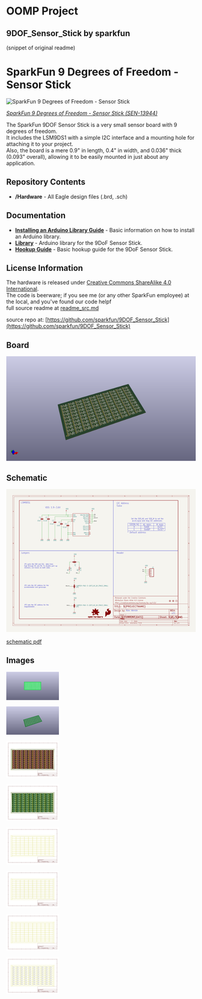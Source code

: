 # OOMP Project  
## 9DOF_Sensor_Stick  by sparkfun  
  
(snippet of original readme)  
  
SparkFun 9 Degrees of Freedom - Sensor Stick  
=============================================  
  
![SparkFun 9 Degrees of Freedom - Sensor Stick](https://cdn.sparkfun.com/assets/parts/1/1/6/3/3/13944-01.jpg)  
  
[*SparkFun 9 Degrees of Freedom - Sensor Stick (SEN-13944)*](https://www.sparkfun.com/products/13944)  
  
  
The SparkFun 9DOF Sensor Stick is a very small sensor board with 9 degrees of freedom.  
It includes the LSM9DS1 with a simple I2C interface and a mounting hole for attaching it to your project.  
Also, the board is a mere 0.9" in length, 0.4" in width, and 0.036" thick (0.093" overall), allowing it to be easily mounted in just about any application.  
   
 Repository Contents  
-------------------  
* **/Hardware** - All Eagle design files (.brd, .sch)  
  
Documentation  
--------------  
  
* **[Installing an Arduino Library Guide](https://learn.sparkfun.com/tutorials/installing-an-arduino-library)** - Basic information on how to install an Arduino library.  
* **[Library](https://github.com/sparkfun/SparkFun_LSM9DS1_Arduino_Library)** - Arduino library for the 9DoF Sensor Stick.  
* **[Hookup Guide](https://learn.sparkfun.com/tutorials/9dof-sensor-stick-hookup-guide)** - Basic hookup guide for the 9DoF Sensor Stick.  
   
License Information  
-------------------  
The hardware is released under [Creative Commons ShareAlike 4.0 International](https://creativecommons.org/licenses/by-sa/4.0/).  
The code is beerware; if you see me (or any other SparkFun employee) at the local, and you've found our code helpf  
  full source readme at [readme_src.md](readme_src.md)  
  
source repo at: [https://github.com/sparkfun/9DOF_Sensor_Stick](https://github.com/sparkfun/9DOF_Sensor_Stick)  
## Board  
  
[![working_3d.png](working_3d_600.png)](working_3d.png)  
## Schematic  
  
[![working_schematic.png](working_schematic_600.png)](working_schematic.png)  
  
[schematic pdf](working_schematic.pdf)  
## Images  
  
[![working_3D_bottom.png](working_3D_bottom_140.png)](working_3D_bottom.png)  
  
[![working_3D_top.png](working_3D_top_140.png)](working_3D_top.png)  
  
[![working_assembly_page_01.png](working_assembly_page_01_140.png)](working_assembly_page_01.png)  
  
[![working_assembly_page_02.png](working_assembly_page_02_140.png)](working_assembly_page_02.png)  
  
[![working_assembly_page_03.png](working_assembly_page_03_140.png)](working_assembly_page_03.png)  
  
[![working_assembly_page_04.png](working_assembly_page_04_140.png)](working_assembly_page_04.png)  
  
[![working_assembly_page_05.png](working_assembly_page_05_140.png)](working_assembly_page_05.png)  
  
[![working_assembly_page_06.png](working_assembly_page_06_140.png)](working_assembly_page_06.png)  
